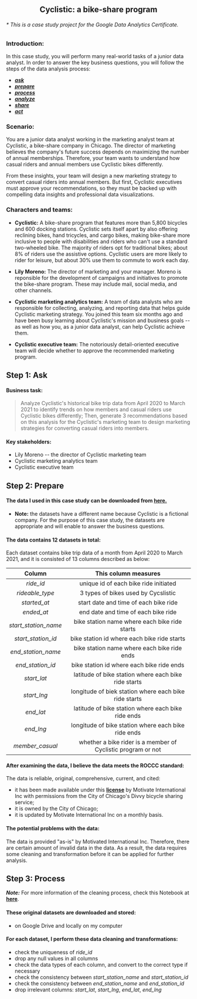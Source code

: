 <h2 align='center'> Cyclistic: a bike-share program </h2>
<h6 aligh='left'> * This is a case study project for the Google Data Analytics Certificate. </h6>

### Introduction:

In this case study, you will perform many real-world tasks of a junior data analyst. In order to answer the key business questions, you will follow the steps of the data analysis process:
- ***[ask](#Step-1:-Ask)***
- ***[prepare](#Step-2:-Prepare)***
- ***[process](#Step-3:-Process)***
- ***[analyze](#Step-4:-Analyze)***
- ***[share](#Step-5:-Share)***
- ***[act](#Step-6:-Act)***

### Scenario:
    
You are a junior data analyst working in the marketing analyst team at Cyclistic, a bike-share company in Chicago. The director of marketing believes the company's future success depends on maximizing the number of annual memberships. Therefore, your team wants to understand how casual riders and annual members use Cyclistic bikes differently. 

From these insights, your team will design a new marketing strategy to convert casual riders into annual members. But first, Cyclistic executives must approve your recommendations, so they must be backed up with compelling data insights and professional data visualizations.

### Characters and teams:

- **Cyclistic:**
    A bike-share program that features more than 5,800 bicycles and 600 docking stations. Cyclistic sets itself apart by also offering reclining bikes, hand tricycles, and cargo bikes, making bike-share more inclusive to people  with disabilities and riders who can't use a standard two-wheeled bike. The majority of riders opt for traditional bikes; about 8% of riders use the assistive options. Cyclistic users are more likely to rider for leisure, but about 30% use them to commute to work each day.

- **Lily Moreno:**
    The director of marketing and your manager. Moreno is reponsible for the development of campaigns and initiatives to promote the bike-share program. These may include mail, social media, and other channels.

- **Cyclistic marketing analytics team:**
    A team of data analysts who are responsible for collecting, analyzing, and reporting data that helps guide Cyclistic marketing strategy. You joined this team six months ago and have been busy learning about Cyclistic's mission and business goals -- as well as how you, as a junior data analyst, can help Cyclistic achieve them.

- **Cyclistic executive team:**
    The notoriously detail-oriented executive team will decide whether to approve the recommended marketing program.

## Step 1: Ask

#### Business task:
> Analyze Cyclistic's historical bike trip data from April 2020 to March 2021 to identify trends on how members and casual riders use Cyclistic bikes differently; Then, generate 3 recommendations based on this analysis for the Cyclistic's marketing team to design marketing strategies for converting casual riders into members.

#### Key stakeholders:

- Lily Moreno -- the director of Cyclistic marketing team
- Cyclistic marketing analytics team
- Cyclistic executive team

## Step 2: Prepare

#### The data I used in this case study can be downloaded from __[here.](https://divvy-tripdata.s3.amazonaws.com/index.html)__

- **Note:** the datasets have a different name because Cyclistic is a fictional company. For the purpose of this case study, the datasets are appropriate and will enable to answer the business questions. 

#### The data contains 12 datasets in total:

Each dataset contains bike trip data of a month from April 2020 to March 2021, and it is consisted of 13 columns described as below:

|Column|This column measures|
| :---: | :---: |
| *ride_id* | unique id of each bike ride initiated |
| *rideable_type* | 3 types of bikes used by Cycslistic |
| *started_at* | start date and time of each bike ride |
| *ended_at* | end date and time of each bike ride |
| *start_station_name* | bike station name where each bike ride starts |
| *start_station_id* | bike station id where each bike ride starts |
| *end_station_name* | bike station name where each bike ride ends |
| *end_station_id* | bike station id where each bike ride ends |
| *start_lat* | latitude of bike station where each bike ride starts |
| *start_lng* | longitude of biek station where each bike ride starts |
| *end_lat* | latitude of bike station where each bike ride ends |
| *end_lng* | longitude of bike station where each bike ride ends |
| *member_casual* | whether a bike rider is a member of Cyclistic program or not |

#### After examining the data, I believe the data meets the ROCCC standard:
The data is reliable, original, comprehensive, current, and cited:
- it has been made available under this __[license](https://www.divvybikes.com/data-license-agreement)__ by Motivate International Inc with permissions from the City of Chicago's Divvy bicycle sharing service; 
- it is owned by the City of Chicago; 
- it is updated by Motivate International Inc on a monthly basis.

#### The potential problems with the data:
The data is provided "as-is" by Motivated International Inc. Therefore, there are certain amount of invalid data in the data. As a result, the data requires some cleaning and transformation before it can be applied for further analysis.

## Step 3: Process
***Note:*** For more information of the cleaning process, check this Notebook at __[here](p1_data_prepare_process.ipynb)__.

#### These original datasets are downloaded and stored:
- on Google Drive and locally on my computer

#### For each dataset, I perform these data cleaning and transformations:
- check the uniqueness of *ride_id*
- drop any null values in all columns
- check the data types of each column, and convert to the correct type if necessary
- check the consistency between *start_station_name* and *start_station_id*
- check the consistency between *end_station_name* and *end_station_id*
- drop irrelevant columns: *start_lat*, *start_lng*, *end_lat*, *end_lng*
